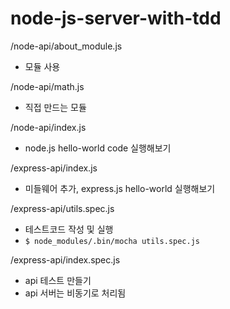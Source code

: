 # node-js-server-with-tdd

/node-api/about_module.js 
- 모듈 사용

/node-api/math.js
- 직접 만드는 모듈

/node-api/index.js
- node.js hello-world code 실행해보기

/express-api/index.js
- 미들웨어 추가, express.js hello-world 실행해보기

/express-api/utils.spec.js
- 테스트코드 작성 및 실행
- ```$ node_modules/.bin/mocha utils.spec.js```

/express-api/index.spec.js
- api 테스트 만들기
- api 서버는 비동기로 처리됨